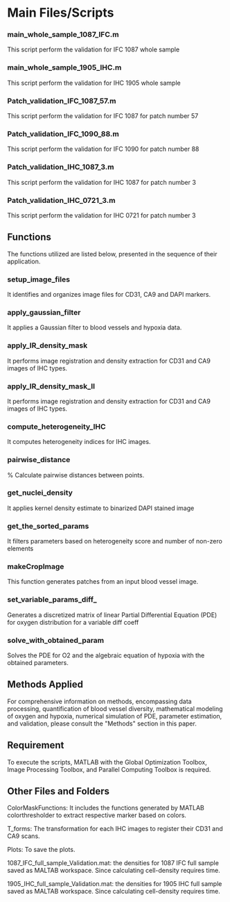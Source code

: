 # Main Files/Scripts

### main_whole_sample_1087_IFC.m
This script perform the validation for IFC 1087 whole sample 

### main_whole_sample_1905_IHC.m
This script perform the validation for IHC 1905 whole sample 

### Patch_validation_IFC_1087_57.m
This script perform the validation for IFC 1087 for patch number 57 

### Patch_validation_IFC_1090_88.m
This script perform the validation for IFC 1090 for patch number 88 

### Patch_validation_IHC_1087_3.m
This script perform the validation for IHC 1087 for patch number 3 

### Patch_validation_IHC_0721_3.m
This script perform the validation for IHC 0721 for patch number 3 

## Functions
The functions utilized are listed below, presented in the sequence of their application.

### setup_image_files
It identifies and organizes image files for CD31, CA9 and DAPI markers.

### apply_gaussian_filter
It applies a Gaussian filter to blood vessels and hypoxia data.


### apply_IR_density_mask
It performs image registration and density extraction for CD31 and CA9 images of IHC types.

### apply_IR_density_mask_II
It performs image registration and density extraction for CD31 and CA9 images of IHC types.

### compute_heterogeneity_IHC
It computes heterogeneity indices for IHC images.

### pairwise_distance
% Calculate pairwise distances between points.

### get_nuclei_density
It applies kernel density estimate to binarized DAPI stained image

### get_the_sorted_params
It filters parameters based on heterogeneity score and number of non-zero elements

### makeCropImage
This function generates patches from an input blood vessel image.

### set_variable_params_diff_
Generates a discretized matrix of linear Partial Differential Equation (PDE) for oxygen distribution for a variable diff coeff


### solve_with_obtained_param
Solves the PDE for O2 and the algebraic equation of hypoxia with the obtained parameters.


## Methods Applied
For comprehensive information on methods, encompassing data processing, quantification of blood vessel diversity, mathematical modeling of oxygen and hypoxia, numerical simulation of PDE, parameter estimation, and validation, please consult the "Methods" section in this paper.


## Requirement
To execute the scripts, MATLAB with the Global Optimization Toolbox, Image Processing Toolbox, and Parallel Computing Toolbox is required.


## Other Files and Folders
ColorMaskFunctions: It includes the functions generated by MATLAB colorthresholder to extract respective marker based on colors.

T_forms: The transformation for each IHC images to register their CD31 and CA9 scans.

Plots: To save the plots.

1087_IFC_full_sample_Validation.mat: the densities for 1087 IFC full sample saved as MALTAB workspace. Since calculating cell-density requires time.

1905_IHC_full_sample_Validation.mat: the densities for 1905 IHC full sample saved as MALTAB workspace. Since calculating cell-density requires time.


